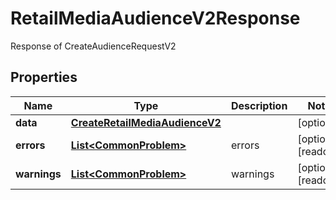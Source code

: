 

# RetailMediaAudienceV2Response

Response of CreateAudienceRequestV2

## Properties

| Name | Type | Description | Notes |
|------------ | ------------- | ------------- | -------------|
|**data** | [**CreateRetailMediaAudienceV2**](CreateRetailMediaAudienceV2.md) |  |  [optional] |
|**errors** | [**List&lt;CommonProblem&gt;**](CommonProblem.md) | errors |  [optional] [readonly] |
|**warnings** | [**List&lt;CommonProblem&gt;**](CommonProblem.md) | warnings |  [optional] [readonly] |



